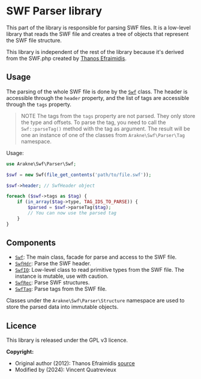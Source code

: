 # SWF Parser library

This part of the library is responsible for parsing SWF files. 
It is a low-level library that reads the SWF file and creates a tree of objects that represent the SWF file structure.

This library is independent of the rest of the library because it's derived from the SWF.php created by [Thanos Efraimidis](https://www.4real.gr).

## Usage

The parsing of the whole SWF file is done by the [`Swf`](./Swf.php) class.
The header is accessible through the `header` property, and the list of tags are accessible through the `tags` property.

> NOTE
> The tags from the `tags` property are not parsed. They only store the type and offsets. To parse the tag,
> you need to call the `Swf::parseTag()` method with the tag as argument.
> The result will be one an instance of one of the classes from `Arakne\Swf\Parser\Tag` namespace.

Usage:
```php
use Arakne\Swf\Parser\Swf;

$swf = new Swf(file_get_contents('path/to/file.swf'));

$swf->header; // SwfHeader object

foreach ($swf->tags as $tag) {
    if (in_array($tag->type, TAG_IDS_TO_PARSE)) {
        $parsed = $swf->parseTag($tag);
        // You can now use the parsed tag
    }
}
```

## Components

- [`Swf`](./Swf.php): The main class, facade for parse and access to the SWF file.
- [`SwfHdr`](./SwfHdr.php): Parse the SWF header.
- [`SwfIO`](./SwfIO.php): Low-level class to read primitive types from the SWF file. The instance is mutable, use with caution.
- [`SwfRec`](./SwfRec.php): Parse SWF structures.
- [`SwfTag`](./SwfTag.php): Parse tags from the SWF file.

Classes under the `Arakne\Swf\Parser\Structure` namespace are used to store the parsed data into immutable objects.

## Licence

This library is released under the GPL v3 licence.

**Copyright:**
- Original author (2012): Thanos Efraimidis [source](https://www.4real.gr/technical-documents-swf-parser.html)
- Modified by (2024): Vincent Quatrevieux
